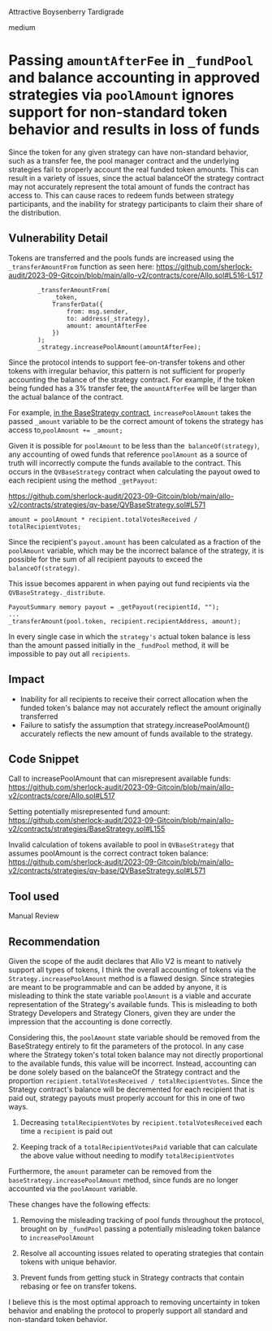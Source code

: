Attractive Boysenberry Tardigrade

medium

# Passing `amountAfterFee` in `_fundPool` and balance accounting in approved strategies via `poolAmount` ignores support for non-standard token behavior and results in loss of funds
Since the token for any given strategy can have non-standard behavior, such as a transfer fee, the pool manager contract and the underlying strategies fail to properly account the real funded token amounts. This can result in a variety of issues, since the actual balanceOf the strategy contract may not accurately represent the total amount of funds the contract has access to. This can cause races to redeem funds between strategy participants, and the inability for strategy participants to claim their share of the distribution.

## Vulnerability Detail

Tokens are transferred and the pools funds are increased using the `_transferAmountFrom` function as seen here: 
https://github.com/sherlock-audit/2023-09-Gitcoin/blob/main/allo-v2/contracts/core/Allo.sol#L516-L517
```solidity
        _transferAmountFrom(
            _token,
            TransferData({
                from: msg.sender,
                to: address(_strategy),
                amount: amountAfterFee
            })
        );
        _strategy.increasePoolAmount(amountAfterFee);
```

Since the protocol intends to support fee-on-transfer tokens and other tokens with irregular behavior, this pattern is not sufficient for properly accounting the balance of the strategy contract. For example, if the token being funded has a 3% transfer fee, the `amountAfterFee` will be larger than the actual balance of the contract.

For example, [in the BaseStrategy contract](https://github.com/sherlock-audit/2023-09-Gitcoin/blob/main/allo-v2/contracts/strategies/BaseStrategy.sol#L155), `increasePoolAmount` takes the passed `_amount` variable to be the correct amount of tokens the strategy has access to,`poolAmount += _amount;`

Given it is possible for `poolAmount` to be less than the` balanceOf(strategy)`,  any accounting of owed funds that reference `poolAmount` as a source of truth will incorrectly compute the funds available to the contract. This occurs in the `QVBaseStrategy` contract when calculating the payout owed to each recipient using the method `_getPayout`:

https://github.com/sherlock-audit/2023-09-Gitcoin/blob/main/allo-v2/contracts/strategies/qv-base/QVBaseStrategy.sol#L571
```solidity
amount = poolAmount * recipient.totalVotesReceived / totalRecipientVotes;
```

Since the recipient's `payout.amount` has been calculated as a fraction of the `poolAmount` variable,
which may be the incorrect balance of the strategy, it is possible for the sum of all recipient payouts to exceed the `balanceOf(strategy)`. 

This issue becomes apparent in when paying out fund recipients via the `QVBaseStrategy._distribute`.
```solidity
PayoutSummary memory payout = _getPayout(recipientId, "");
...
_transferAmount(pool.token, recipient.recipientAddress, amount);
```
In every single case in which the `strategy's` actual token balance is less than the amount passed initially in the `_fundPool` method, it will be impossible to pay out all `recipients`.

## Impact

- Inability for all recipients to receive their correct allocation when the funded token's balance may not accurately reflect the amount originally transferred
- Failure to satisfy the assumption that strategy.increasePoolAmount() accurately reflects the new amount of funds available to the strategy. 

## Code Snippet
Call to increasePoolAmount that can misrepresent available funds: 
https://github.com/sherlock-audit/2023-09-Gitcoin/blob/main/allo-v2/contracts/core/Allo.sol#L517

Setting potentially misrepresented fund amount:
https://github.com/sherlock-audit/2023-09-Gitcoin/blob/main/allo-v2/contracts/strategies/BaseStrategy.sol#L155

Invalid calculation of tokens available to pool in `QVBaseStrategy` that assumes poolAmount is the correct contract token balance:
https://github.com/sherlock-audit/2023-09-Gitcoin/blob/main/allo-v2/contracts/strategies/qv-base/QVBaseStrategy.sol#L571

## Tool used

Manual Review

## Recommendation

Given the scope of the audit declares that Allo V2 is meant to natively support all types of tokens, I think the overall accounting of tokens via the `Strategy.increasePoolAmount` method is a flawed design. Since strategies are meant to be programmable and can be added by anyone, it is misleading to think the state variable `poolAmount` is a viable and accurate representation of the Strategy's available funds. This is misleading to both Strategy Developers and Strategy Cloners, given they are under the impression that the accounting is done correctly.

Considering this, the `poolAmount` state variable should be removed from the BaseStrategy entirely to fit the parameters of the protocol. In any case where the Strategy token's total token balance may not directly proportional to the available funds, this value will be incorrect.  Instead, accounting can be done solely based on the balanceOf the Strategy contract and the proportion `recipient.totalVotesReceived / totalRecipientVotes`. Since the Strategy contract's balance will be decremented for each recipient that is paid out, strategy payouts must properly account for this in one of two ways.

1) Decreasing `totalRecipientVotes` by `recipient.totalVotesReceived` each time a `recipient` is paid out

2) Keeping track of a `totalRecipientVotesPaid` variable that can calculate the above value without needing to modify `totalRecipientVotes`

Furthermore, the `amount` parameter can be removed from the `baseStrategy.increasePoolAmount` method, since funds are no longer accounted via the `poolAmount` variable. 

These changes have the following effects:

1) Removing the misleading tracking of pool funds throughout the protocol, brought on by `_fundPool` passing a potentially misleading token balance to `increasePoolAmount`

2) Resolve all accounting issues related to operating strategies that contain tokens with unique behavior.

3) Prevent funds from getting stuck in Strategy contracts that contain rebasing or fee on transfer tokens.

I believe this is the most optimal approach to removing uncertainty in token behavior and enabling the protocol to properly support all standard and non-standard token behavior.